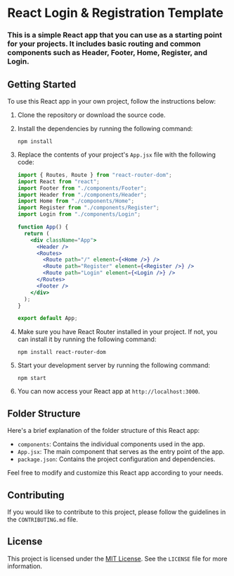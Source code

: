 ﻿# React Login & Registration Template

### This is a simple React app that you can use as a starting point for your projects. It includes basic routing and common components such as Header, Footer, Home, Register, and Login.

## Getting Started

To use this React app in your own project, follow the instructions below:

1. Clone the repository or download the source code.

2. Install the dependencies by running the following command:

   ```
   npm install
   ```

3. Replace the contents of your project's `App.jsx` file with the following code:

   ```jsx
   import { Routes, Route } from "react-router-dom";
   import React from "react";
   import Footer from "./components/Footer";
   import Header from "./components/Header";
   import Home from "./components/Home";
   import Register from "./components/Register";
   import Login from "./components/Login";

   function App() {
     return (
       <div className="App">
         <Header />
         <Routes>
           <Route path="/" element={<Home />} />
           <Route path="Register" element={<Register />} />
           <Route path="Login" element={<Login />} />
         </Routes>
         <Footer />
       </div>
     );
   }

   export default App;
   ```

4. Make sure you have React Router installed in your project. If not, you can install it by running the following command:

   ```
   npm install react-router-dom
   ```

5. Start your development server by running the following command:

   ```
   npm start
   ```

6. You can now access your React app at `http://localhost:3000`.

## Folder Structure

Here's a brief explanation of the folder structure of this React app:

- `components`: Contains the individual components used in the app.
- `App.jsx`: The main component that serves as the entry point of the app.
- `package.json`: Contains the project configuration and dependencies.

Feel free to modify and customize this React app according to your needs.

## Contributing

If you would like to contribute to this project, please follow the guidelines in the `CONTRIBUTING.md` file.

## License

This project is licensed under the [MIT License](https://opensource.org/licenses/MIT). See the `LICENSE` file for more information.


